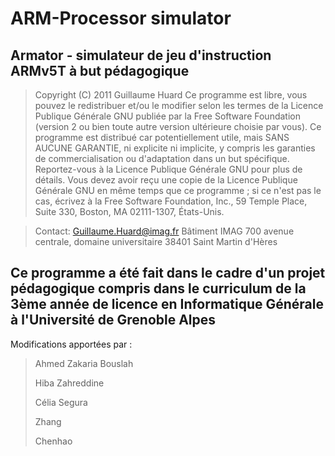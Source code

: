 # ARM-Processor simulator
## Armator - simulateur de jeu d'instruction ARMv5T à but pédagogique
> Copyright (C) 2011 Guillaume Huard
  Ce programme est libre, vous pouvez le redistribuer et/ou le modifier selon les
  termes de la Licence Publique Générale GNU publiée par la Free Software
  Foundation (version 2 ou bien toute autre version ultérieure choisie par vous).
  Ce programme est distribué car potentiellement utile, mais SANS AUCUNE
  GARANTIE, ni explicite ni implicite, y compris les garanties de
  commercialisation ou d'adaptation dans un but spécifique. Reportez-vous à la
  Licence Publique Générale GNU pour plus de détails.
  Vous devez avoir reçu une copie de la Licence Publique Générale GNU en même
  temps que ce programme ; si ce n'est pas le cas, écrivez à la Free Software
  Foundation, Inc., 59 Temple Place, Suite 330, Boston, MA 02111-1307,
  États-Unis.

> Contact: Guillaume.Huard@imag.fr
	 Bâtiment IMAG
	 700 avenue centrale, domaine universitaire
	 38401 Saint Martin d'Hères

## Ce programme a été fait dans le cadre d'un projet pédagogique compris dans le curriculum de la 3ème année de licence en Informatique Générale à l'Université de Grenoble Alpes
  Modifications apportées par :
> Ahmed Zakaria Bouslah
> 
> Hiba Zahreddine
> 
> Célia Segura
> 
> Zhang
> 
> Chenhao 
